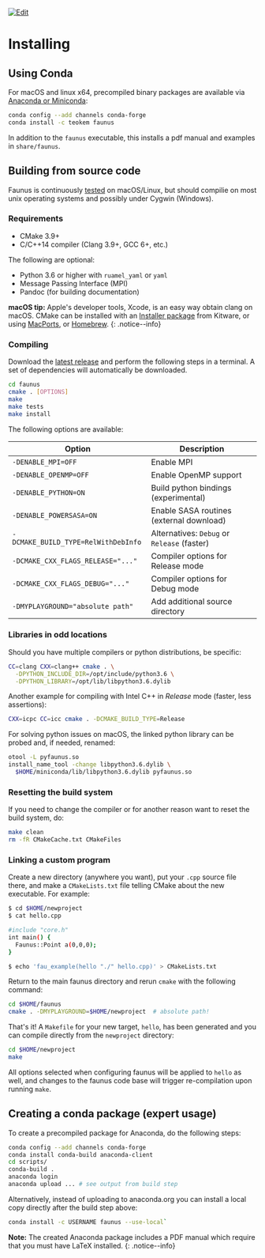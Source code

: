 ---
---
[![Edit](https://img.shields.io/badge/Github-Improve_this_page-orange.svg)]({{site.github.repository_url}}/blob/master/docs/{{page.path}})

# Installing

## Using Conda

For macOS and linux x64, precompiled binary packages are available
via [Anaconda or Miniconda](https://conda.io/docs/user-guide/install/index.html):

~~~ bash
conda config --add channels conda-forge
conda install -c teokem faunus
~~~

In addition to the `faunus` executable, this installs a pdf manual and
examples in `share/faunus`.

## Building from source code

Faunus is continuously [tested](https://travis-ci.org/mlund/neofaunus) on macOS/Linux,
but should compilie on most unix operating systems and possibly under Cygwin (Windows).

### Requirements

- CMake 3.9+
- C/C++14 compiler (Clang 3.9+, GCC 6+, etc.)

The following are optional:

- Python 3.6 or higher with `ruamel_yaml` or `yaml`
- Message Passing Interface (MPI)
- Pandoc (for building documentation)

**macOS tip:**
Apple's developer tools, Xcode, is an easy way obtain
clang on macOS. CMake can be installed with an
[Installer package](https://cmake.org/download) from Kitware, or using
[MacPorts](http://www.macports.org), or
[Homebrew](https://brew.sh).
{: .notice--info}

### Compiling

Download the [latest release](https://github.com/mlund/faunus/releases/latest)
and perform the following steps in a terminal.
A set of dependencies will automatically be downloaded.

~~~ bash
cd faunus
cmake . [OPTIONS]
make
make tests
make install
~~~

The following options are available:

Option                             | Description
---------------------------------  | ---------------------------------------
`-DENABLE_MPI=OFF`                 | Enable MPI
`-DENABLE_OPENMP=OFF`              | Enable OpenMP support
`-DENABLE_PYTHON=ON`               | Build python bindings (experimental)
`-DENABLE_POWERSASA=ON`            | Enable SASA routines (external download)
`-DCMAKE_BUILD_TYPE=RelWithDebInfo`| Alternatives: `Debug` or `Release` (faster)
`-DCMAKE_CXX_FLAGS_RELEASE="..."`  | Compiler options for Release mode
`-DCMAKE_CXX_FLAGS_DEBUG="..."`    | Compiler options for Debug mode
`-DMYPLAYGROUND="absolute path"`   | Add additional source directory

### Libraries in odd locations

Should you have multiple compilers or python distributions, be specific:

~~~ bash
CC=clang CXX=clang++ cmake . \
  -DPYTHON_INCLUDE_DIR=/opt/include/python3.6 \
  -DPYTHON_LIBRARY=/opt/lib/libpython3.6.dylib
~~~

Another example for compiling with Intel C++ in _Release_ mode (faster, less assertions):

~~~ bash
CXX=icpc CC=icc cmake . -DCMAKE_BUILD_TYPE=Release
~~~

For solving python issues on macOS, the linked python library can be probed and,
if needed, renamed:

~~~ bash
otool -L pyfaunus.so
install_name_tool -change libpython3.6.dylib \
  $HOME/miniconda/lib/libpython3.6.dylib pyfaunus.so
~~~

### Resetting the build system

If you need to change the compiler or for another reason want to reset the build system, do:

~~~ bash
make clean
rm -fR CMakeCache.txt CMakeFiles
~~~

### Linking a custom program

Create a new directory (anywhere you want), put your `.cpp` source file there,
and make a `CMakeLists.txt` file telling CMake about the new executable.
For example:

~~~ bash
$ cd $HOME/newproject
$ cat hello.cpp

#include "core.h"
int main() {
  Faunus::Point a(0,0,0);
}

$ echo 'fau_example(hello "./" hello.cpp)' > CMakeLists.txt
~~~

Return to the main faunus directory and rerun `cmake` with the following command:

~~~ bash
cd $HOME/faunus
cmake . -DMYPLAYGROUND=$HOME/newproject  # absolute path!
~~~

That's it! A `Makefile` for your new target, `hello`, has been generated and you can compile
directly from the `newproject` directory:

~~~ bash
cd $HOME/newproject
make
~~~

All options selected when configuring faunus will be applied to `hello` as well,
and changes to the faunus code base will trigger re-compilation upon running `make`.

## Creating a conda package (expert usage)

To create a precompiled package for Anaconda, do the following steps:

~~~ bash
conda config --add channels conda-forge
conda install conda-build anaconda-client
cd scripts/
conda-build .
anaconda login
anaconda upload ... # see output from build step
~~~

Alternatively, instead of uploading to anaconda.org you
can install a local copy directly after the build step above:

~~~ bash
conda install -c USERNAME faunus --use-local`
~~~

**Note:**
The created Anaconda package includes a PDF manual
which require that you must have LaTeX installed.
{: .notice--info}


